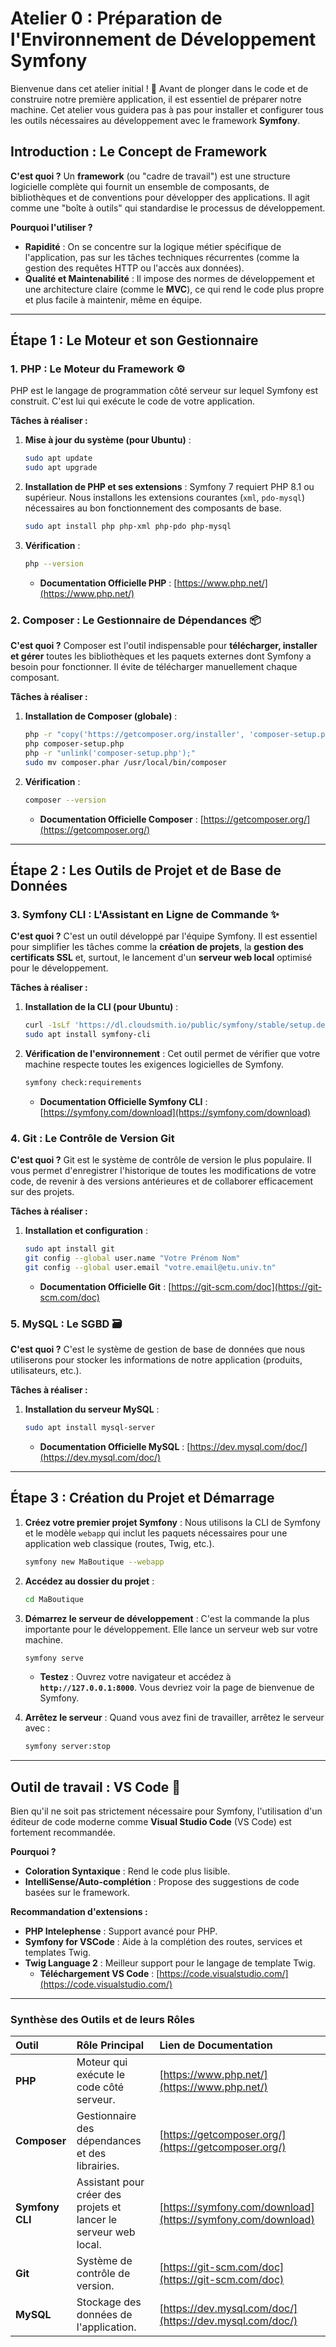 # **Atelier 0 : Préparation de l'Environnement de Développement Symfony**

Bienvenue dans cet atelier initial \! 🚀 Avant de plonger dans le code et de construire notre première application, il est essentiel de préparer notre machine. Cet atelier vous guidera pas à pas pour installer et configurer tous les outils nécessaires au développement avec le framework **Symfony**.

## **Introduction : Le Concept de Framework**

**C'est quoi ?** Un **framework** (ou "cadre de travail") est une structure logicielle complète qui fournit un ensemble de composants, de bibliothèques et de conventions pour développer des applications. Il agit comme une "boîte à outils"  qui standardise le processus de développement.

**Pourquoi l'utiliser ?**

  * **Rapidité** : On se concentre sur la logique métier spécifique de l'application, pas sur les tâches techniques récurrentes (comme la gestion des requêtes HTTP ou l'accès aux données).
  * **Qualité et Maintenabilité** : Il impose des normes de développement et une architecture claire (comme le **MVC**), ce qui rend le code plus propre et plus facile à maintenir, même en équipe.

-----

## **Étape 1 : Le Moteur et son Gestionnaire**

### **1. PHP : Le Moteur du Framework** ⚙️

PHP est le langage de programmation côté serveur sur lequel Symfony est construit. C'est lui qui exécute le code de votre application.

**Tâches à réaliser :**

1.  **Mise à jour du système (pour Ubuntu)** :

    ```bash
    sudo apt update
    sudo apt upgrade
    ```

2.  **Installation de PHP et ses extensions** :
    Symfony 7 requiert PHP 8.1 ou supérieur. Nous installons les extensions courantes (`xml`, `pdo-mysql`) nécessaires au bon fonctionnement des composants de base.

    ```bash
    sudo apt install php php-xml php-pdo php-mysql
    ```

3.  **Vérification** :

    ```bash
    php --version
    ```

      * **Documentation Officielle PHP** : [https://www.php.net/](https://www.php.net/)

### **2. Composer : Le Gestionnaire de Dépendances** 📦

**C'est quoi ?** Composer est l'outil indispensable pour **télécharger, installer et gérer** toutes les bibliothèques et les paquets externes dont Symfony a besoin pour fonctionner. Il évite de télécharger manuellement chaque composant.

**Tâches à réaliser :**

1.  **Installation de Composer (globale)** :

    ```bash
    php -r "copy('https://getcomposer.org/installer', 'composer-setup.php');"
    php composer-setup.php
    php -r "unlink('composer-setup.php');"
    sudo mv composer.phar /usr/local/bin/composer
    ```

2.  **Vérification** :

    ```bash
    composer --version
    ```

      * **Documentation Officielle Composer** : [https://getcomposer.org/](https://getcomposer.org/)

-----

## **Étape 2 : Les Outils de Projet et de Base de Données**

### **3. Symfony CLI : L'Assistant en Ligne de Commande** ✨

**C'est quoi ?** C'est un outil développé par l'équipe Symfony. Il est essentiel pour simplifier les tâches comme la **création de projets**, la **gestion des certificats SSL** et, surtout, le lancement d'un **serveur web local** optimisé pour le développement.

**Tâches à réaliser :**

1.  **Installation de la CLI (pour Ubuntu)** :

    ```bash
    curl -1sLf 'https://dl.cloudsmith.io/public/symfony/stable/setup.deb.sh' | sudo -E bash
    sudo apt install symfony-cli
    ```

2.  **Vérification de l'environnement** :
    Cet outil permet de vérifier que votre machine respecte toutes les exigences logicielles de Symfony.

    ```bash
    symfony check:requirements
    ```

      * **Documentation Officielle Symfony CLI** : [https://symfony.com/download](https://symfony.com/download)

### **4. Git : Le Contrôle de Version** Git

**C'est quoi ?** Git est le système de contrôle de version le plus populaire. Il vous permet d'enregistrer l'historique de toutes les modifications de votre code, de revenir à des versions antérieures et de collaborer efficacement sur des projets.

**Tâches à réaliser :**

1.  **Installation et configuration** :
    ```bash
    sudo apt install git
    git config --global user.name "Votre Prénom Nom"
    git config --global user.email "votre.email@etu.univ.tn"
    ```
      * **Documentation Officielle Git** : [https://git-scm.com/doc](https://git-scm.com/doc)

### **5. MySQL : Le SGBD** 🗃️

**C'est quoi ?** C'est le système de gestion de base de données que nous utiliserons pour stocker les informations de notre application (produits, utilisateurs, etc.).

**Tâches à réaliser :**

1.  **Installation du serveur MySQL** :
    ```bash
    sudo apt install mysql-server
    ```
      * **Documentation Officielle MySQL** : [https://dev.mysql.com/doc/](https://dev.mysql.com/doc/)

-----

## **Étape 3 : Création du Projet et Démarrage**

1.  **Créez votre premier projet Symfony** :
    Nous utilisons la CLI de Symfony et le modèle `webapp` qui inclut les paquets nécessaires pour une application web classique (routes, Twig, etc.).

    ```bash
    symfony new MaBoutique --webapp
    ```

2.  **Accédez au dossier du projet** :

    ```bash
    cd MaBoutique
    ```

3.  **Démarrez le serveur de développement** :
    C'est la commande la plus importante pour le développement. Elle lance un serveur web sur votre machine.

    ```bash
    symfony serve
    ```

      * **Testez** : Ouvrez votre navigateur et accédez à **`http://127.0.0.1:8000`**. Vous devriez voir la page de bienvenue de Symfony.

4.  **Arrêtez le serveur** :
    Quand vous avez fini de travailler, arrêtez le serveur avec :

    ```bash
    symfony server:stop
    ```

-----

## **Outil de travail : VS Code** 📝

Bien qu'il ne soit pas strictement nécessaire pour Symfony, l'utilisation d'un éditeur de code moderne comme **Visual Studio Code** (VS Code) est fortement recommandée.

**Pourquoi ?**

  * **Coloration Syntaxique** : Rend le code plus lisible.
  * **IntelliSense/Auto-complétion** : Propose des suggestions de code basées sur le framework.

**Recommandation d'extensions :**

  * **PHP Intelephense** : Support avancé pour PHP.
  * **Symfony for VSCode** : Aide à la complétion des routes, services et templates Twig.
  * **Twig Language 2** : Meilleur support pour le langage de template Twig.
      * **Téléchargement VS Code** : [https://code.visualstudio.com/](https://code.visualstudio.com/)

-----

### **Synthèse des Outils et de leurs Rôles**

| Outil | Rôle Principal | Lien de Documentation |
| :--- | :--- | :--- |
| **PHP** | Moteur qui exécute le code côté serveur. | [https://www.php.net/](https://www.php.net/) |
| **Composer** | Gestionnaire des dépendances et des librairies. | [https://getcomposer.org/](https://getcomposer.org/) |
| **Symfony CLI** | Assistant pour créer des projets et lancer le serveur web local. | [https://symfony.com/download](https://symfony.com/download) |
| **Git** | Système de contrôle de version. | [https://git-scm.com/doc](https://git-scm.com/doc) |
| **MySQL** | Stockage des données de l'application. | [https://dev.mysql.com/doc/](https://dev.mysql.com/doc/) |
